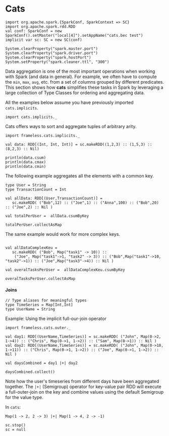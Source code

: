 # Cats

```tut:invisible
import org.apache.spark.{SparkConf, SparkContext => SC}
import org.apache.spark.rdd.RDD
val conf: SparkConf = new SparkConf().setMaster("local[4]").setAppName("cats.bec test")
implicit var sc: SC = new SC(conf)

System.clearProperty("spark.master.port")
System.clearProperty("spark.driver.port")
System.clearProperty("spark.hostPort")
System.setProperty("spark.cleaner.ttl", "300")
```

Data aggregation is one of the most important operations when working with Spark (and data in general).
For example, we often have to compute the `min`, `max`, `avg`, etc. from a set of columns grouped by
different predicates. This section shows how **cats** simplifies these tasks in Spark by 
leveraging a large collection of Type Classes for ordering and aggregating data.       

All the examples below assume you have previously imported `cats.implicits`.  
 
```tut:book
import cats.implicits._
```

Cats offers ways to sort and aggregate tuples of arbitrary arity. 

```tut:book
import frameless.cats.implicits._

val data: RDD[(Int, Int, Int)] = sc.makeRDD((1,2,3) :: (1,5,3) :: (8,2,3) :: Nil)

println(data.csum)
println(data.cmax)
println(data.cmin)
```

The following example aggregates all the elements with a common key.  


```tut:book
type User = String
type TransactionCount = Int

val allData: RDD[(User,TransactionCount)] = 
   sc.makeRDD( ("Bob",12) :: ("Joe",1) :: ("Anna",100) :: ("Bob",20) :: ("Joe",2) :: Nil )

val totalPerUser =  allData.csumByKey

totalPerUser.collectAsMap
```

The same example would work for more complex keys. 

```tut:book

val allDataComplexKeu = 
   sc.makeRDD( ("Bob", Map("task1" -> 10)) :: 
    ("Joe", Map("task1"->1, "task2" -> 3)) :: ("Bob",Map("task1"->10, "task2"->1)) :: ("Joe",Map("task3"->4)) :: Nil )

val overalTasksPerUser =  allDataComplexKeu.csumByKey

overalTasksPerUser.collectAsMap
```


#### Joins

```tut:book
// Type aliases for meaningful types
type TimeSeries = Map[Int,Int]
type UserName = String

```

Example: Using the implicit full-our-join operator

```tut:book
import frameless.cats.outer._

val day1: RDD[(UserName,TimeSeries)] = sc.makeRDD( ("John", Map(0->2, 1->4)) :: ("Chris", Map(0->1, 1->2)) :: ("Sam", Map(0->1)) :: Nil )
val day2: RDD[(UserName,TimeSeries)] = sc.makeRDD( ("John", Map(0->10, 1->11)) :: ("Chris", Map(0->1, 1->2)) :: ("Joe", Map(0->1, 1->2)) :: Nil )

val daysCombined = day1 |+| day2

daysCombined.collect()
```

Note how the user's timeseries from different days have been aggregated together. 
The `|+|` (Semigroup) operator for key-value pair RDD will execute a full-outer-join 
on the key and combine values using the default Semigroup for the value type.

In `cats`:

```tut:book
Map(1 -> 2, 2 -> 3) |+| Map(1 -> 4, 2 -> -1)
```


```tut:invisible
sc.stop()
sc = null
```


